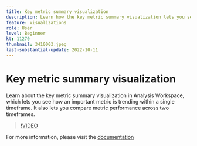 ```yaml
---
title: Key metric summary visualization
description: Learn how the key metric summary visualization lets you see how an important metric is trending within a single timeframe.
feature: Visualizations
role: User
level: Beginner
kt: 11270
thumbnail: 3410003.jpeg
last-substantial-update: 2022-10-11
---
```


# Key metric summary visualization

Learn about the key metric summary visualization in Analysis Workspace, which lets you see how an important metric is trending within a single timeframe. It also lets you compare metric performance across two timeframes.

>[!VIDEO](https://video.tv.adobe.com/v/3410003/?quality=12&learn=on)

For more information, please visit the [documentation](https://experienceleague.adobe.com/docs/analytics/analyze/analysis-workspace/visualizations/key-metric.html?lang=en)
